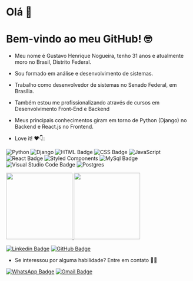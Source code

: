 
# Olá 🖖
# Bem-vindo ao meu GitHub! 🤓

- Meu nome é Gustavo Henrique Nogueira, tenho 31 anos e atualmente moro no Brasil, Distrito Federal.
- Sou formado em análise e desenvolvimento de sistemas.
- Trabalho como desenvolvedor de sistemas no Senado Federal, em Brasília.
- Também estou me profissionalizando através de cursos em Desenvolvimento Front-End e Backend
- Meus principais conhecimentos giram em torno de Python (Django) no Backend e React.js no Frontend.

- Love it! ❤️👇:

![Python](https://img.shields.io/badge/python-3670A0?style=for-the-badge&logo=python&logoColor=ffdd54) ![Django](https://img.shields.io/badge/django-%23092E20.svg?style=for-the-badge&logo=django&logoColor=white)
![HTML Badge](https://img.shields.io/badge/HTML5-E34F26?style=for-the-badge&logo=html5&logoColor=white) ![CSS Badge](https://img.shields.io/badge/CSS3-1572B6?style=for-the-badge&logo=css3&logoColor=white) ![JavaScript](https://img.shields.io/badge/javascript-%23323330.svg?style=for-the-badge&logo=javascript&logoColor=%23F7DF1E) ![React Badge](https://img.shields.io/badge/React-20232A?style=for-the-badge&logo=react&logoColor=61DAFB) ![Styled Components](https://img.shields.io/badge/styled--components-DB7093?style=for-the-badge&logo=styled-components&logoColor=white) ![MySql Badge](https://img.shields.io/badge/MySQL-00000F?style=for-the-badge&logo=mysql&logoColor=white) ![Visual Studio Code Badge](https://img.shields.io/badge/Visual_Studio_Code-0078D4?style=for-the-badge&logo=visual%20studio%20code&logoColor=white) ![Postgres](https://img.shields.io/badge/postgres-%23316192.svg?style=for-the-badge&logo=postgresql&logoColor=white)


<div>
  <a href="https://github.com/Ghenriquer10">
  <img height="180em" src="https://github-readme-stats.vercel.app/api?username=Ghenriquer10&show_icons=true&theme=dracula&include_all_commits=true&count_private=true"/>
  <img height="180em" src="https://github-readme-stats.vercel.app/api/top-langs/?username=Ghenriquer10&layout=compact&langs_count=7&theme=dracula"/>
</div>

[![Linkedin Badge](https://img.shields.io/badge/LinkedIn-0077B5?style=for-the-badge&logo=linkedin&logoColor=white)](https://www.linkedin.com/in/gustavo-henrique-a584021a2/) [![GitHub Badge](https://img.shields.io/badge/GitHub-100000?style=for-the-badge&logo=github&logoColor=white)](https://github.com/Ghenriquer10) 

- Se interessou por alguma habilidade? Entre em contato 🤜🤛 

[![WhatsApp Badge](https://img.shields.io/badge/WhatsApp-25D366?style=for-the-badge&logo=whatsapp&logoColor=white)](http://api.whatsapp.com/send?phone=5561995776284) [![Gmail Badge](https://img.shields.io/badge/Gmail-D14836?style=for-the-badge&logo=gmail&logoColor=white)](mailto:ghenriquer10@gmail.com)
